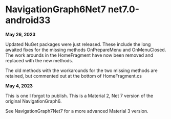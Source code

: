 ﻿# NavigationGraph6Net7 net7.0-android33

**May 26, 2023**

Updated NuGet packages were just released. These include the long awaited fixes for the missing methods OnPrepareMenu and OnMenuClosed. The work arounds in the HomeFragment have now been removed and replaced with the new methods.

The old methods with the workarounds for the two missing methods are retained, but commented out at the bottom of HomeFragment.cs

**May 4, 2023**

This is one I forgot to publish. This is a Material 2, Net 7 version of the original NavigationGraph6. 

See NavigationGraph7Net7 for a more advanced Material 3 version.